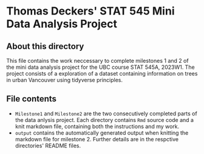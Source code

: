 # Thomas Deckers' STAT 545 Mini Data Analysis Project

## About this directory
This file contains the work neccessary to complete milestones 1 and 2 of the mini data analysis project for the UBC course STAT 545A, 2023W1.
The project consists of a exploration of a dataset containing information on trees in urban Vancouver using tidyverse principles.

## File contents
 - `Milestone1` and `Milestone2` are the two consecutively completed parts of the data anlysis project. Each directory contains `Rmd` source code and a knit markdown file, containing both the instructions and my work.
 - `output` contains the automatically generated output when knitting the markdown file for milestone 2.
Further details are in the respctive directories' README files.
